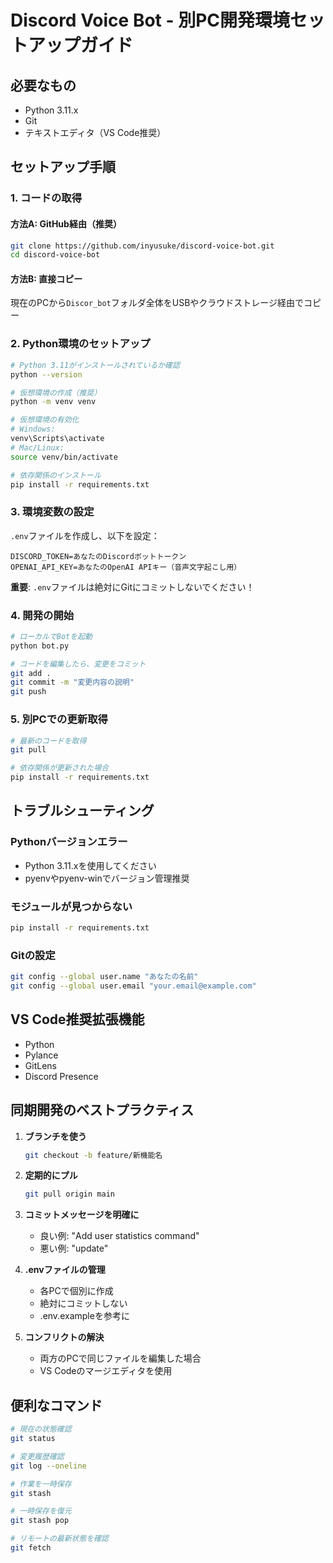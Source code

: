 # Discord Voice Bot - 別PC開発環境セットアップガイド

## 必要なもの
- Python 3.11.x
- Git
- テキストエディタ（VS Code推奨）

## セットアップ手順

### 1. コードの取得

#### 方法A: GitHub経由（推奨）
```bash
git clone https://github.com/inyusuke/discord-voice-bot.git
cd discord-voice-bot
```

#### 方法B: 直接コピー
現在のPCから`Discor_bot`フォルダ全体をUSBやクラウドストレージ経由でコピー

### 2. Python環境のセットアップ

```bash
# Python 3.11がインストールされているか確認
python --version

# 仮想環境の作成（推奨）
python -m venv venv

# 仮想環境の有効化
# Windows:
venv\Scripts\activate
# Mac/Linux:
source venv/bin/activate

# 依存関係のインストール
pip install -r requirements.txt
```

### 3. 環境変数の設定

`.env`ファイルを作成し、以下を設定：

```env
DISCORD_TOKEN=あなたのDiscordボットトークン
OPENAI_API_KEY=あなたのOpenAI APIキー（音声文字起こし用）
```

**重要**: `.env`ファイルは絶対にGitにコミットしないでください！

### 4. 開発の開始

```bash
# ローカルでBotを起動
python bot.py

# コードを編集したら、変更をコミット
git add .
git commit -m "変更内容の説明"
git push
```

### 5. 別PCでの更新取得

```bash
# 最新のコードを取得
git pull

# 依存関係が更新された場合
pip install -r requirements.txt
```

## トラブルシューティング

### Pythonバージョンエラー
- Python 3.11.xを使用してください
- pyenvやpyenv-winでバージョン管理推奨

### モジュールが見つからない
```bash
pip install -r requirements.txt
```

### Gitの設定
```bash
git config --global user.name "あなたの名前"
git config --global user.email "your.email@example.com"
```

## VS Code推奨拡張機能
- Python
- Pylance
- GitLens
- Discord Presence

## 同期開発のベストプラクティス

1. **ブランチを使う**
   ```bash
   git checkout -b feature/新機能名
   ```

2. **定期的にプル**
   ```bash
   git pull origin main
   ```

3. **コミットメッセージを明確に**
   - 良い例: "Add user statistics command"
   - 悪い例: "update"

4. **.envファイルの管理**
   - 各PCで個別に作成
   - 絶対にコミットしない
   - .env.exampleを参考に

5. **コンフリクトの解決**
   - 両方のPCで同じファイルを編集した場合
   - VS Codeのマージエディタを使用

## 便利なコマンド

```bash
# 現在の状態確認
git status

# 変更履歴確認
git log --oneline

# 作業を一時保存
git stash

# 一時保存を復元
git stash pop

# リモートの最新状態を確認
git fetch
```